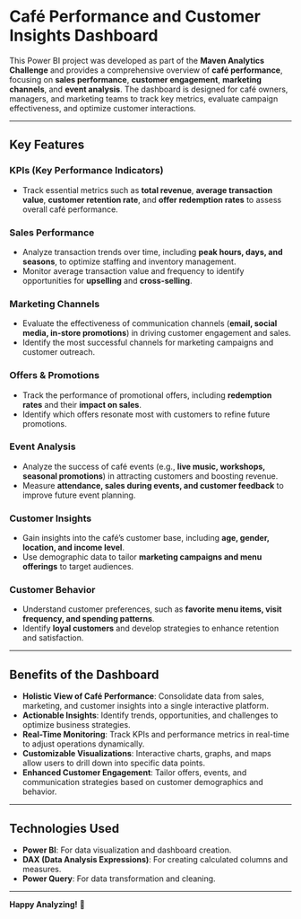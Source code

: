 # Café Performance and Customer Insights Dashboard

This Power BI project was developed as part of the **Maven Analytics Challenge** and provides a comprehensive overview of **café performance**, focusing on **sales performance**, **customer engagement**, **marketing channels**, and **event analysis**. The dashboard is designed for café owners, managers, and marketing teams to track key metrics, evaluate campaign effectiveness, and optimize customer interactions.

---

## Key Features

### **KPIs (Key Performance Indicators)**
- Track essential metrics such as **total revenue**, **average transaction value**, **customer retention rate**, and **offer redemption rates** to assess overall café performance.

### **Sales Performance**
- Analyze transaction trends over time, including **peak hours, days, and seasons**, to optimize staffing and inventory management.
- Monitor average transaction value and frequency to identify opportunities for **upselling** and **cross-selling**.

### **Marketing Channels**
- Evaluate the effectiveness of communication channels (**email, social media, in-store promotions**) in driving customer engagement and sales.
- Identify the most successful channels for marketing campaigns and customer outreach.

### **Offers & Promotions**
- Track the performance of promotional offers, including **redemption rates** and their **impact on sales**.
- Identify which offers resonate most with customers to refine future promotions.

### **Event Analysis**
- Analyze the success of café events (e.g., **live music, workshops, seasonal promotions**) in attracting customers and boosting revenue.
- Measure **attendance, sales during events, and customer feedback** to improve future event planning.

### **Customer Insights**
- Gain insights into the café’s customer base, including **age, gender, location, and income level**.
- Use demographic data to tailor **marketing campaigns and menu offerings** to target audiences.

### **Customer Behavior**
- Understand customer preferences, such as **favorite menu items, visit frequency, and spending patterns**.
- Identify **loyal customers** and develop strategies to enhance retention and satisfaction.

---

## Benefits of the Dashboard

- **Holistic View of Café Performance**: Consolidate data from sales, marketing, and customer insights into a single interactive platform.
- **Actionable Insights**: Identify trends, opportunities, and challenges to optimize business strategies.
- **Real-Time Monitoring**: Track KPIs and performance metrics in real-time to adjust operations dynamically.
- **Customizable Visualizations**: Interactive charts, graphs, and maps allow users to drill down into specific data points.
- **Enhanced Customer Engagement**: Tailor offers, events, and communication strategies based on customer demographics and behavior.

---

## Technologies Used
- **Power BI**: For data visualization and dashboard creation.
- **DAX (Data Analysis Expressions)**: For creating calculated columns and measures.
- **Power Query**: For data transformation and cleaning.

---

**Happy Analyzing!** 🚀
